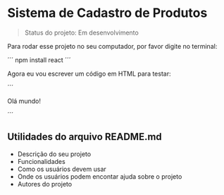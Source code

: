 # Sistema de Cadastro de Produtos

> Status do projeto: Em desenvolvimento

Para rodar esse projeto no seu computador, por favor digite no terminal:

´´´
npm install react
´´´

Agora eu vou escrever um código em HTML para testar:

´´´
<!doctype html>
<html>
 <head>
   <meta charset="utf-8"/>
   <title>Sistema</title>
   </head>
   <body>
     <p>Olá mundo!</p>
     </body>
    </html>
    ´´´

## Utilidades do arquivo README.md

* Descrição do seu projeto
* Funcionalidades
* Como os usuários devem usar
* Onde os usuários podem encontar ajuda sobre o projeto
* Autores do projeto
